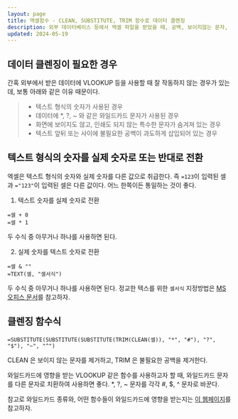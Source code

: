 ```yaml
---
layout: page
title: 엑셀함수 - CLEAN, SUBSTITUTE, TRIM 함수로 데이터 클렌징
description: 외부 데이터베이스 등에서 엑셀 파일을 받았을 때, 공백, 보이지않는 문자, 와일드카드 우회 등 데이터 클렌징하는 방법
updated: 2024-05-19
---
```


## 데이터 클렌징이 필요한 경우

간혹 외부에서 받은 데이터에 VLOOKUP 등을 사용할 때 잘 작동하지 않는 경우가 있는데, 보통 아래와 같은 이유 때문이다.

> - 텍스트 형식의 숫자가 사용된 경우
> - 데이터에 *, ?, ~ 와 같은 와일드카드 문자가 사용된 경우
> - 화면에 보이지도 않고, 인쇄도 되지 않는 특수한 문자가 숨겨져 있는 경우
> - 텍스트 앞뒤 또는 사이에 불필요한 공백이 과도하게 삽입되어 있는 경우

## 텍스트 형식의 숫자를 실제 숫자로 또는 반대로 전환

엑셀은 텍스트 형식의 숫자와 실제 숫자를 다른 값으로 취급한다. 즉 `=123`이 입력된 셀과 `="123"`이 입력된 셀은 다른 값이다. 어느 한쪽이든 통일하는 것이 좋다.

1. 텍스트 숫자를 실제 숫자로 전환

```excel
=셀 + 0
=셀 * 1
```

두 수식 중 아무거나 하나를 사용하면 된다.

2. 실제 숫자를 텍스트 숫자로 전환

```excel
=셀 & ""
=TEXT(셀, "셀서식")
```

두 수식 중 아무거나 하나를 사용하면 된다. 정교한 텍스를 위한 `셀서식` 지정방법은 [MS 오피스 문서](https://support.microsoft.com/ko-kr/office/%ec%88%ab%ec%9e%90-%ec%84%9c%ec%8b%9d%ec%9d%84-%ec%82%ac%ec%9a%a9%ec%9e%90-%ec%a7%80%ec%a0%95%ed%95%98%eb%8a%94-%ec%a7%80%ec%b9%a8-c0a1d1fa-d3f4-4018-96b7-9c9354dd99f5?ui=ko-kr&rs=ko-kr&ad=kr)를 참고하자.

## 클렌징 함수식

```excel
=SUBSTITUTE(SUBSTITUTE(SUBSTITUTE(TRIM(CLEAN(셀)), "*", "#"), "?", "$"), "~", "^")
```

CLEAN 은 보이지 않는 문자를 제거하고, TRIM 은 불필요한 공백을 제거한다.

와일드카드에 영향을 받는 VLOOKUP 같은 함수를 사용하고자 할 때, 와일드카드 문자를 다른 문자로 치환하여 사용하면 좋다. *, ?, \~ 문자를 각각 #, $, ^ 문자로 바꾼다.

참고로 와일드카드 종류와, 어떤 함수들이 와일드카드에 영향을 받는지는 [이 웹페이지](https://exceljet.net/glossary/wildcard)를 참고하자.